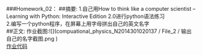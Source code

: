 ###Homework_02：
##摘要:
1.自己用How to think like a computer scientist – Learning with Python: Interactive Edition 2.0进行python语法练习  
2.编写一个python程序，在屏幕上用字母拼出自己的英文名字  
##正文:
作业截图:![](compuational_physics_N2014301020137 / File_2 / 输出自己的名字截图.png )  
[作业代码](https://github.com/kolir/compuational_physics_N2014301020137/blob/master/File_1/Homework_02.py)

